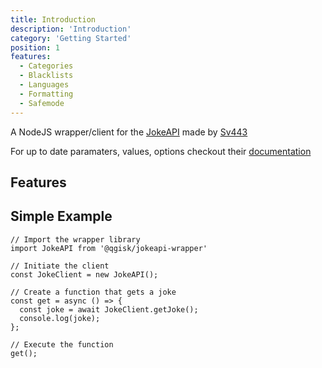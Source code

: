 ```yaml
---
title: Introduction
description: 'Introduction'
category: 'Getting Started'
position: 1
features:
  - Categories
  - Blacklists
  - Languages
  - Formatting
  - Safemode
---
```


A NodeJS wrapper/client for the [JokeAPI](https://jokeapi.dev) made by [Sv443](https://github.com/Sv443)

For up to date paramaters, values, options checkout their [documentation](https://jokeapi.dev)

## Features

<list :items="features"></list>

## Simple Example

```javascript[index.js]
// Import the wrapper library
import JokeAPI from '@qgisk/jokeapi-wrapper'

// Initiate the client
const JokeClient = new JokeAPI();

// Create a function that gets a joke
const get = async () => {
  const joke = await JokeClient.getJoke();
  console.log(joke);
};

// Execute the function
get();
```
